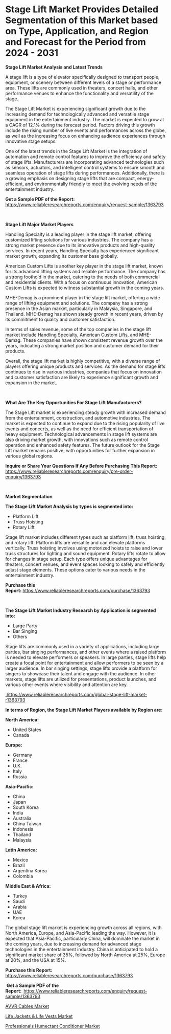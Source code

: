 <p><h1>Stage Lift Market Provides Detailed Segmentation of this Market based on Type, Application, and Region and Forecast for the Period from 2024 - 2031</h1></p><p><strong>Stage Lift Market Analysis and Latest Trends</strong></p>
<p><p>A stage lift is a type of elevator specifically designed to transport people, equipment, or scenery between different levels of a stage or performance area. These lifts are commonly used in theaters, concert halls, and other performance venues to enhance the functionality and versatility of the stage.</p><p>The Stage Lift Market is experiencing significant growth due to the increasing demand for technologically advanced and versatile stage equipment in the entertainment industry. The market is expected to grow at a CAGR of 12.1% during the forecast period. Factors driving this growth include the rising number of live events and performances across the globe, as well as the increasing focus on enhancing audience experiences through innovative stage setups.</p><p>One of the latest trends in the Stage Lift Market is the integration of automation and remote control features to improve the efficiency and safety of stage lifts. Manufacturers are incorporating advanced technologies such as sensors, actuators, and intelligent control systems to ensure smooth and seamless operation of stage lifts during performances. Additionally, there is a growing emphasis on designing stage lifts that are compact, energy-efficient, and environmentally friendly to meet the evolving needs of the entertainment industry.</p></p>
<p><strong>Get a Sample PDF of the Report:&nbsp;</strong> <a href="https://www.reliableresearchreports.com/enquiry/request-sample/1363793">https://www.reliableresearchreports.com/enquiry/request-sample/1363793</a></p>
<p>&nbsp;</p>
<p><strong>Stage Lift Major Market Players</strong></p>
<p><p>Handling Specialty is a leading player in the stage lift market, offering customized lifting solutions for various industries. The company has a strong market presence due to its innovative products and high-quality services. In recent years, Handling Specialty has experienced significant market growth, expanding its customer base globally.</p><p>American Custom Lifts is another key player in the stage lift market, known for its advanced lifting systems and reliable performance. The company has a strong foothold in the market, catering to the needs of both commercial and residential clients. With a focus on continuous innovation, American Custom Lifts is expected to witness substantial growth in the coming years.</p><p>MHE-Demag is a prominent player in the stage lift market, offering a wide range of lifting equipment and solutions. The company has a strong presence in the Asian market, particularly in Malaysia, Singapore, and Thailand. MHE-Demag has shown steady growth in recent years, driven by its commitment to quality and customer satisfaction.</p><p>In terms of sales revenue, some of the top companies in the stage lift market include Handling Specialty, American Custom Lifts, and MHE-Demag. These companies have shown consistent revenue growth over the years, indicating a strong market position and customer demand for their products.</p><p>Overall, the stage lift market is highly competitive, with a diverse range of players offering unique products and services. As the demand for stage lifts continues to rise in various industries, companies that focus on innovation and customer satisfaction are likely to experience significant growth and expansion in the market.</p></p>
<p>&nbsp;</p>
<p><strong>What Are The Key Opportunities For Stage Lift Manufacturers?</strong></p>
<p><p>The Stage Lift market is experiencing steady growth with increased demand from the entertainment, construction, and automotive industries. The market is expected to continue to expand due to the rising popularity of live events and concerts, as well as the need for efficient transportation of heavy equipment. Technological advancements in stage lift systems are also driving market growth, with innovations such as remote control operation and enhanced safety features. The future outlook for the Stage Lift market remains positive, with opportunities for further expansion in various global regions.</p></p>
<p><strong>Inquire or Share Your Questions If Any Before Purchasing This Report:</strong> <a href="https://www.reliableresearchreports.com/enquiry/pre-order-enquiry/1363793">https://www.reliableresearchreports.com/enquiry/pre-order-enquiry/1363793</a></p>
<p>&nbsp;</p>
<p><strong>Market Segmentation</strong></p>
<p><strong>The Stage Lift Market Analysis by types is segmented into:</strong></p>
<p><ul><li>Platform Lift</li><li>Truss Hoisting</li><li>Rotary Lift</li></ul></p>
<p><p>Stage lift market includes different types such as platform lift, truss hoisting, and rotary lift. Platform lifts are versatile and can elevate platforms vertically. Truss hoisting involves using motorized hoists to raise and lower truss structures for lighting and sound equipment. Rotary lifts rotate to allow for changes in stage setup. Each type offers unique advantages for theaters, concert venues, and event spaces looking to safely and efficiently adjust stage elements. These options cater to various needs in the entertainment industry.</p></p>
<p><strong>Purchase this Report:&nbsp;</strong><a href="https://www.reliableresearchreports.com/purchase/1363793">https://www.reliableresearchreports.com/purchase/1363793</a></p>
<p>&nbsp;</p>
<p><strong>The Stage Lift Market Industry Research by Application is segmented into:</strong></p>
<p><ul><li>Large Party</li><li>Bar Singing</li><li>Others</li></ul></p>
<p><p>Stage lifts are commonly used in a variety of applications, including large parties, bar singing performances, and other events where a raised platform is needed to elevate performers or speakers. In large parties, stage lifts help create a focal point for entertainment and allow performers to be seen by a larger audience. In bar singing settings, stage lifts provide a platform for singers to showcase their talent and engage with the audience. In other markets, stage lifts are utilized for presentations, product launches, and various other events where visibility and attention are key.</p></p>
<p><a href="https://www.reliableresearchreports.com/global-stage-lift-market-r1363793">&nbsp;https://www.reliableresearchreports.com/global-stage-lift-market-r1363793</a></p>
<p><strong>In terms of Region, the Stage Lift Market Players available by Region are:</strong></p>
<p>
    <p> <strong> North America: </strong>
        <ul>
            <li>United States</li>
            <li>Canada</li>
        </ul>
        </p> 
    <p> <strong> Europe: </strong>
        <ul>
            <li>Germany</li>
            <li>France</li>
            <li>U.K.</li>
            <li>Italy</li>
            <li>Russia</li>
        </ul>
        </p> 
    <p> <strong> Asia-Pacific: </strong>
        <ul>
            <li>China</li>
            <li>Japan</li>
            <li>South Korea</li>
            <li>India</li>
            <li>Australia</li>
            <li>China Taiwan</li>
            <li>Indonesia</li>
            <li>Thailand</li>
            <li>Malaysia</li>
        </ul>
        </p> 
    <p> <strong> Latin America: </strong>
        <ul>
            <li>Mexico</li>
            <li>Brazil</li>
            <li>Argentina Korea</li>
            <li>Colombia</li>
        </ul>
        </p> 
    <p> <strong> Middle East & Africa: </strong>
        <ul>
            <li>Turkey</li>
            <li>Saudi</li>
            <li>Arabia</li>
            <li>UAE</li>
            <li>Korea</li>
        </ul>
    </p>
    </p>
<p><p>The global stage lift market is experiencing growth across all regions, with North America, Europe, and Asia-Pacific leading the way. However, it is expected that Asia-Pacific, particularly China, will dominate the market in the coming years, due to increasing demand for advanced stage technologies in the entertainment industry. China is anticipated to hold a significant market share of 35%, followed by North America at 25%, Europe at 20%, and the USA at 15%.</p></p>
<p><strong>Purchase this Report: </strong><a href="https://www.reliableresearchreports.com/purchase/1363793">https://www.reliableresearchreports.com/purchase/1363793</a></p>
<p>&nbsp;<strong>Get a Sample PDF of the Report:&nbsp;&nbsp;</strong><a href="https://www.reliableresearchreports.com/enquiry/request-sample/1363793">https://www.reliableresearchreports.com/enquiry/request-sample/1363793</a></p>
<p><strong></strong></p>
<p><p><a href="https://www.linkedin.com/pulse/avvr-cables-market-research-report-unlocks-analysis-financial-mpx4e?trackingId=WT%2BYjZY%2Bg70xix2bRdz86g%3D%3D">AVVR Cables Market</a></p><p><a href="https://www.linkedin.com/pulse/life-jackets-amp-vests-market-key-successful-business-strategy-tq2zf?trackingId=nsd4Bp%2F8DLKArVY6dMB8QA%3D%3D">Life Jackets & Life Vests Market</a></p><p><a href="https://www.linkedin.com/pulse/professionals-humectant-conditioner-market-analysis-its-cagr-v4eif?trackingId=lxOiEAoLLgfqhYmuanTikA%3D%3D">Professionals Humectant Conditioner Market</a></p></p>